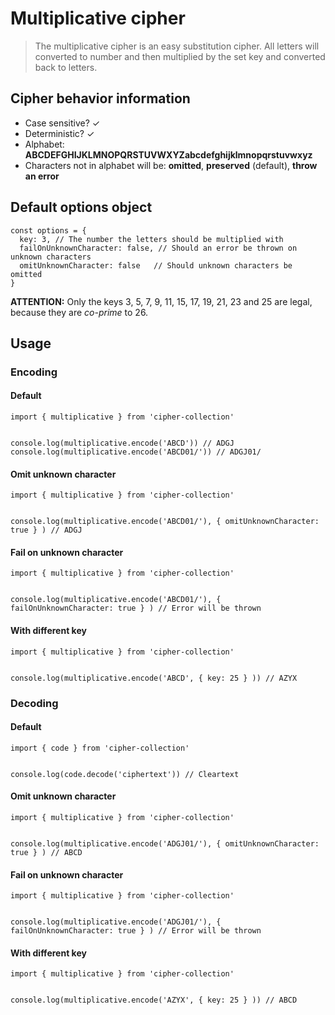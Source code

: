 # Multiplicative cipher

> The multiplicative cipher is an easy substitution cipher. All letters will converted to
  number and then multiplied by the set key and converted back to letters.

## Cipher behavior information

* Case sensitive? ✓
* Deterministic? ✓
* Alphabet: **ABCDEFGHIJKLMNOPQRSTUVWXYZabcdefghijklmnopqrstuvwxyz**
* Characters not in alphabet will be: **omitted**, **preserved** (default), **throw an error**

## Default options object

```
const options = {
  key: 3, // The number the letters should be multiplied with
  failOnUnknownCharacter: false, // Should an error be thrown on unknown characters
  omitUnknownCharacter: false   // Should unknown characters be omitted
}
```

**ATTENTION:** Only the keys 3, 5, 7, 9, 11, 15, 17, 19, 21, 23 and 25 are legal, because they are *co-prime* to 26.

## Usage

### Encoding

#### Default

```
import { multiplicative } from 'cipher-collection'


console.log(multiplicative.encode('ABCD')) // ADGJ
console.log(multiplicative.encode('ABCD01/')) // ADGJ01/
```


#### Omit unknown character

```
import { multiplicative } from 'cipher-collection'


console.log(multiplicative.encode('ABCD01/'), { omitUnknownCharacter: true } ) // ADGJ
```

#### Fail on unknown character

```
import { multiplicative } from 'cipher-collection'


console.log(multiplicative.encode('ABCD01/'), { failOnUnknownCharacter: true } ) // Error will be thrown
```


#### With different key

```
import { multiplicative } from 'cipher-collection'


console.log(multiplicative.encode('ABCD', { key: 25 } )) // AZYX
```


### Decoding

#### Default

```
import { code } from 'cipher-collection'


console.log(code.decode('ciphertext')) // Cleartext
```



#### Omit unknown character

```
import { multiplicative } from 'cipher-collection'


console.log(multiplicative.encode('ADGJ01/'), { omitUnknownCharacter: true } ) // ABCD
```

#### Fail on unknown character

```
import { multiplicative } from 'cipher-collection'


console.log(multiplicative.encode('ADGJ01/'), { failOnUnknownCharacter: true } ) // Error will be thrown
```


#### With different key

```
import { multiplicative } from 'cipher-collection'


console.log(multiplicative.encode('AZYX', { key: 25 } )) // ABCD
```

